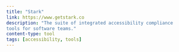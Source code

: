 ```yaml
---
title: "Stark"
link: https://www.getstark.co
description: "The suite of integrated accessibility compliance
tools for software teams."
content-type: tool
tags: [accessibility, tools]
---
```

